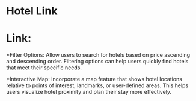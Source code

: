 # Hotel Link
# Link: 

*Filter Options: Allow users to search for hotels based on price ascending and descending order. Filtering options can help users quickly find hotels that meet their specific needs.

*Interactive Map: Incorporate a map feature that shows hotel locations relative to points of interest, landmarks, or user-defined areas. This helps users visualize hotel proximity and plan their stay more effectively.